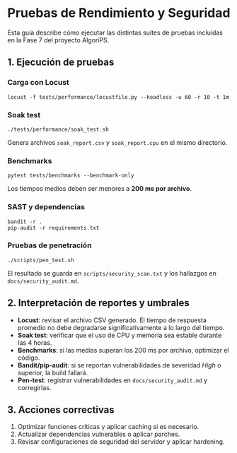 # Pruebas de Rendimiento y Seguridad

Esta guía describe cómo ejecutar las distintas suites de pruebas incluidas en la Fase 7 del proyecto AlgoriPS.

## 1. Ejecución de pruebas

### Carga con Locust
```
locust -f tests/performance/locustfile.py --headless -u 60 -r 10 -t 1m
```

### Soak test
```
./tests/performance/soak_test.sh
```
Genera archivos `soak_report.csv` y `soak_report.cpu` en el mismo directorio.

### Benchmarks
```
pytest tests/benchmarks --benchmark-only
```
Los tiempos medios deben ser menores a **200 ms por archivo**.

### SAST y dependencias
```
bandit -r .
pip-audit -r requirements.txt
```

### Pruebas de penetración
```
./scripts/pen_test.sh
```
El resultado se guarda en `scripts/security_scan.txt` y los hallazgos en `docs/security_audit.md`.

## 2. Interpretación de reportes y umbrales
- **Locust**: revisar el archivo CSV generado. El tiempo de respuesta promedio no debe degradarse significativamente a lo largo del tiempo.
- **Soak test**: verificar que el uso de CPU y memoria sea estable durante las 4 horas.
- **Benchmarks**: si las medias superan los 200 ms por archivo, optimizar el código.
- **Bandit/pip-audit**: si se reportan vulnerabilidades de severidad *High* o superior, la build fallará.
- **Pen-test**: registrar vulnerabilidades en `docs/security_audit.md` y corregirlas.

## 3. Acciones correctivas
1. Optimizar funciones críticas y aplicar caching si es necesario.
2. Actualizar dependencias vulnerables o aplicar parches.
3. Revisar configuraciones de seguridad del servidor y aplicar hardening.
